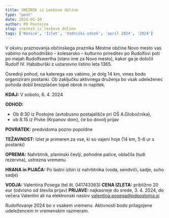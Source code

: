 ```yaml
---
title: SNEŽNIK iz Leskove doline
type: "post"
date: 2024-05-20
author: PD Postojna
slug: sneznik_iz_leskove_doline
tags: ['Novice', 'Izlet', 'Vodniški odsek', 'april 2024', '2024']
---
```


V okviru praznovanja občinskega praznika Mestne občine Novo mesto vas vabimo na pohodniško – kolesarsko – kulturno prireditev po Rudolfovi poti po mejah Rudolfswertha (staro ime za Novo mesto), kakor ga je določil Rudolf IV. Habsburški z ustanovno listino leta 1365.

Osrednji pohod, na katerega vas vabimo, je dolg 14 km, vmes bodo organizirani postanki. Ob  zaključku aktivnega druženja bo vsak udeleženec pohoda dobil brezplačen topel obrok in napitek. 

**KDAJ:**   V soboto, 6. 4. 2024

**ODHOD:**
- Ob 8:30 iz Postojne (avtobusno postajališče pri OŠ A.Globočnika), 
- ob 8:15 iz Pivke (Krpanov dom), če bo dovolj prijav

**POVRATEK:**   predvidoma pozno popoldne

**TEŽAVNOST:**  Izlet je primeren za vse, ki so vajeni hoje (14 km, 5-6 ur s postanki)

**OPREMA:** Nahrbtnik, planinski čevlji, pohodne palice, oblačila (tudi rezervna), ustrezna vremenu

**HRANA in PIJAČA:**  Po lastni izbiri iz nahrbtnika (voda, sendviči, sadje, suho sadje)

**VODJA:**		Valentina Posega (tel.št. 041743363)
**CENA IZLETA:** 	približno 20 eur (odvisno od števila prijav)
**PRIJAVE:**  	najkasneje do srede, 3. 4. 2024, do večera Valentini ali na elektronski naslov  valentina.posega@pdpostojna.si

Rudolfovanje 2024 bo v vsakem vremenu. Aktivnosti bodo prilagojene udeležencem in vremenskim razmeram.

